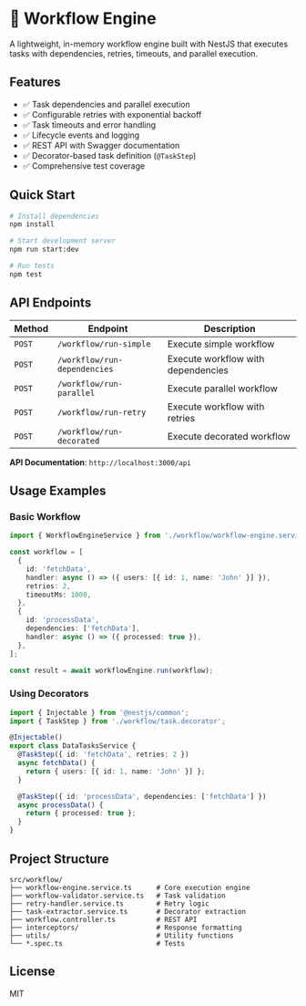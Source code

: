 # 🚀 Workflow Engine

A lightweight, in-memory workflow engine built with NestJS that executes tasks with dependencies, retries, timeouts, and parallel execution.

## Features

- ✅ Task dependencies and parallel execution
- ✅ Configurable retries with exponential backoff
- ✅ Task timeouts and error handling
- ✅ Lifecycle events and logging
- ✅ REST API with Swagger documentation
- ✅ Decorator-based task definition (`@TaskStep`)
- ✅ Comprehensive test coverage

## Quick Start

```bash
# Install dependencies
npm install

# Start development server
npm run start:dev

# Run tests
npm test
```

## API Endpoints

| Method | Endpoint | Description |
|--------|----------|-------------|
| `POST` | `/workflow/run-simple` | Execute simple workflow |
| `POST` | `/workflow/run-dependencies` | Execute workflow with dependencies |
| `POST` | `/workflow/run-parallel` | Execute parallel workflow |
| `POST` | `/workflow/run-retry` | Execute workflow with retries |
| `POST` | `/workflow/run-decorated` | Execute decorated workflow |

**API Documentation**: `http://localhost:3000/api`

## Usage Examples

### Basic Workflow

```typescript
import { WorkflowEngineService } from './workflow/workflow-engine.service';

const workflow = [
  {
    id: 'fetchData',
    handler: async () => ({ users: [{ id: 1, name: 'John' }] }),
    retries: 2,
    timeoutMs: 1000,
  },
  {
    id: 'processData',
    dependencies: ['fetchData'],
    handler: async () => ({ processed: true }),
  },
];

const result = await workflowEngine.run(workflow);
```

### Using Decorators

```typescript
import { Injectable } from '@nestjs/common';
import { TaskStep } from './workflow/task.decorator';

@Injectable()
export class DataTasksService {
  @TaskStep({ id: 'fetchData', retries: 2 })
  async fetchData() {
    return { users: [{ id: 1, name: 'John' }] };
  }

  @TaskStep({ id: 'processData', dependencies: ['fetchData'] })
  async processData() {
    return { processed: true };
  }
}
```

## Project Structure

```
src/workflow/
├── workflow-engine.service.ts      # Core execution engine
├── workflow-validator.service.ts   # Task validation
├── retry-handler.service.ts        # Retry logic
├── task-extractor.service.ts       # Decorator extraction
├── workflow.controller.ts          # REST API
├── interceptors/                   # Response formatting
├── utils/                          # Utility functions
└── *.spec.ts                       # Tests
```

## License

MIT
